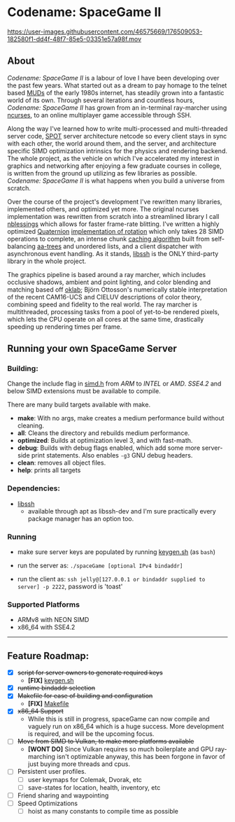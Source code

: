 # Codename: SpaceGame II

https://user-images.githubusercontent.com/46575669/176509053-182580f1-dd4f-48f7-85e5-03351e57a98f.mov

## About

*Codename: SpaceGame II* is a labour of love I have been developing over the past few years. What started out as a dream to pay homage to the telnet based [MUDs](https://en.wikipedia.org/wiki/MUD) of the early 1980s internet, has steadily grown into a fantastic world of its own. Through several iterations and countless hours, *Codename: SpaceGame II* has grown from an in-terminal ray-marcher using [ncurses](https://invisible-island.net/ncurses/ncurses.html), to an online multiplayer game accessible through SSH.

Along the way I've learned how to write multi-processed and multi-threaded server code, [SPOT](https://en.wikipedia.org/wiki/Single_source_of_truth) server architecture netcode so every client stays in sync with each other, the world around them, and the server, and architecture specific SIMD optimization intrinsics for the physics and rendering backend. The whole project, as the vehicle on which I've accelerated my interest in graphics and networking after enjoying a few graduate courses in college, is written from the ground up utilizing as few libraries as possible. *Codename: SpaceGame II* is what happens when you build a universe from scratch.

Over the course of the project's development I've rewritten many libraries, implemented others, and optimized yet more. The original ncurses implementation was rewritten from scratch into a streamlined library I call [nblessings](nblessings) which allows for faster frame-rate blitting. I've written a highly optimized [Quaternion](https://en.wikipedia.org/wiki/Quaternion) [implementation of rotation](math/vector_3d.h) which only takes 28 SIMD operations to complete, an intense chunk [caching algorithm](world) built from self-balancing [aa-trees](https://en.wikipedia.org/wiki/AA_tree) and unordered lists, and a client dispatcher with asynchronous event handling. As it stands, [libssh](https://www.libssh.org/) is the ONLY third-party library in the whole project.

The graphics pipeline is based around a ray marcher, which includes occlusive shadows, ambient and point lighting, and color blending and matching based off [oklab](https://bottosson.github.io/posts/oklab/); Björn Ottosson's numerically stable interpretation of the recent CAM16-UCS and CIELUV descriptions of color theory, combining speed and fidelity to the real world. The ray marcher is multithreaded, processing tasks from a pool of yet-to-be rendered pixels, which lets the CPU operate on all cores at the same time, drastically speeding up rendering times per frame.


## Running your own SpaceGame Server

### Building:
Change the include flag in [simd.h](utils/types/simd.h) from *ARM* to *INTEL* or *AMD*. *SSE4.2* and below SIMD extensions must be available to compile.

There are many build targets available with make.

- **make**: With no args, make creates a medium performance build without cleaning.
- **all**: Cleans the directory and rebuilds medium performance.
- **optimized**: Builds at optimization level 3, and with fast-math.
- **debug**: Builds with debug flags enabled, which add some more server-side print statements. Also enables `-g3` GNU debug headers.
- **clean**: removes all object files.
- **help**: prints all targets

### Dependencies:

- [libssh](https://www.libssh.org/)
  - available through apt as libssh-dev and I'm sure practically every package manager has an option too.

### Running

- make sure server keys are populated by running [keygen.sh](keygen.sh) (as `bash`)

- run the server as: `./spaceGame [optional IPv4 bindaddr]`

- run the client as: `ssh jelly@[127.0.0.1 or bindaddr supplied to server] -p 2222`, password is 'toast'

### Supported Platforms

- ARMv8 with NEON SIMD
- x86_64 with SSE4.2

---

## Feature Roadmap:

- [X] ~~script for server owners to generate required keys~~
  - **[FIX]** [keygen.sh](keygen.sh)
- [X] ~~runtime bindaddr selection~~
- [X] ~~Makefile for ease of building and configuration~~
  - **[FIX]** [Makefile](Makefile)
- [X] ~~x86_64 Support~~
  - While this is still in progress, spaceGame can now compile and vaguely run on x86_64 which is a huge success. More development is required, and will be the upcoming focus.
- [ ] ~~Move from SIMD to Vulkan, to make more platforms available~~
  - **[WONT DO]** Since Vulkan requires so much boilerplate and GPU ray-marching isn't optimizable anyway, this has been forgone in favor of just buying more threads and cpus.
- [ ] Persistent user profiles.
  - [ ] user keymaps for Colemak, Dvorak, etc
  - [ ] save-states for location, health, inventory, etc
- [ ] Friend sharing and waypointing
- [ ] Speed Optimizations
  - [ ] hoist as many constants to compile time as possible
